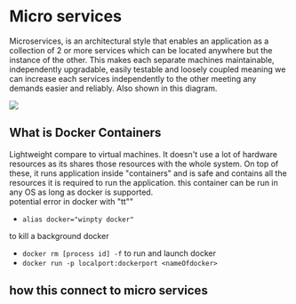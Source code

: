 # Micro services
Microservices, is an architectural style that enables an application as a collection of 2 or more services which can be located anywhere but the instance of the other.  This makes each separate machines maintainable, independently upgradable, easily testable and loosely coupled meaning we can increase each services independently to the other meeting any demands easier and reliably. Also shown in this diagram.

<img src="https://images.contentstack.io/v3/assets/blt189c1df68c6b48d7/blt4af1f5e13d3d0150/62a5f28a92725d5bf817e9b9/Microservices-3.png"/>

## What is Docker Containers
Lightweight compare to virtual machines. It doesn't use a lot of hardware resources as its shares those resources with the whole system. On top of these, it runs application inside "containers" and is safe and contains all the resources it is required to run the application. this container can be run in any OS as long as docker is supported. <br/>
potential error in docker with "tt""
- `alias docker="winpty docker"`

to kill a background docker
- `docker rm [process id] -f`
to run and launch docker
- `docker run -p localport:dockerport <nameOfdocker>`
## how this connect to micro services
